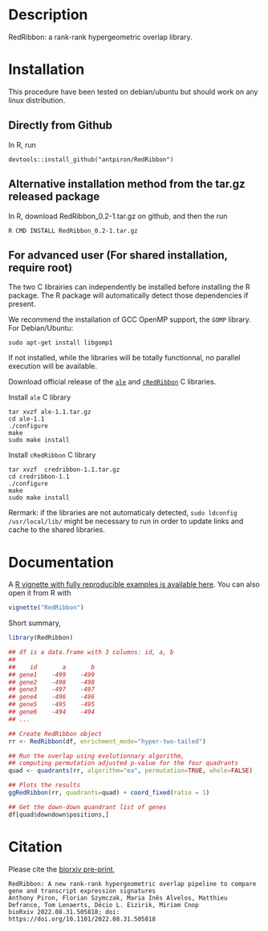 # Description

RedRibbon: a rank-rank hypergeometric overlap library.

# Installation

This procedure have been tested on debian/ubuntu but should work on any linux distribution.

## Directly from Github

In R, run

```
devtools::install_github("antpiron/RedRibbon")
```


## Alternative installation method from the tar.gz released package

In R, download RedRibbon_0.2-1.tar.gz on github, and then the run

```
R CMD INSTALL RedRibbon_0.2-1.tar.gz
```


## For advanced user (For shared installation, require root)

The two C librairies can independently be installed before installing the R package. The R package will automatically detect those dependencies if present.

We recommend the installation of GCC OpenMP support, the `GOMP` library. For Debian/Ubuntu:

```
sudo apt-get install libgomp1
```

If not installed, while the libraries will be totally functionnal, no parallel execution will be available.


Download official release of the [`ale`](https://github.com/antpiron/ale) and
[`cRedRibbon`](https://github.com/antpiron/cRedRibbon) C libraries.


Install `ale` C library

```
tar xvzf ale-1.1.tar.gz
cd ale-1.1
./configure
make
sudo make install
```

Install `cRedRibbon` C library

```
tar xvzf  credribbon-1.1.tar.gz
cd credribbon-1.1
./configure
make
sudo make install
```

Rermark: if the libraries are not automaticaly detected, `sudo ldconfig /usr/local/lib/` might be necessary to run in order to update links and cache to the shared libraries.

# Documentation

A [R vignette with fully reproducible examples is available here](https://antpiron.github.io/RedRibbon.html). You can also open it from R with

```R
vignette("RedRibbon")
```


Short summary,

```R
library(RedRibbon)

## df is a data.frame with 3 columns: id, a, b
## 
##    id 	   a 	   b
## gene1 	-499 	-499
## gene2 	-498 	-498
## gene3 	-497 	-497
## gene4 	-496 	-496
## gene5 	-495 	-495
## gene6 	-494 	-494 
## ...

## Create RedRibbon object
rr <- RedRibbon(df, enrichment_mode="hyper-two-tailed")

## Run the overlap using evolutionnary algorithm,
## computing permutation adjusted p-value for the four quadrants
quad <- quadrants(rr, algorithm="ea", permutation=TRUE, whole=FALSE)

## Plots the results
ggRedRibbon(rr, quadrants=quad) + coord_fixed(ratio = 1)

## Get the down-down quandrant list of genes
df[quad$downdown$positions,]
```


# Citation

Please cite the [biorxiv pre-print](https://doi.org/10.1101/2022.08.31.505818),

```
RedRibbon: A new rank-rank hypergeometric overlap pipeline to compare gene and transcript expression signatures
Anthony Piron, Florian Szymczak, Maria Inês Alvelos, Matthieu Defrance, Tom Lenaerts, Décio L. Eizirik, Miriam Cnop
bioRxiv 2022.08.31.505818; doi: https://doi.org/10.1101/2022.08.31.505818 
```
